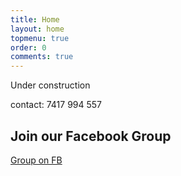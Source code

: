 ```yaml
---
title: Home
layout: home
topmenu: true
order: 0
comments: true
---
```

Under construction


contact: 7417 994 557


## Join our Facebook Group
[Group on FB](https://www.facebook.com/groups/337771100272246/)
